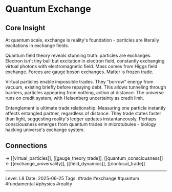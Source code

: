 # Quantum Exchange

## Core Insight
At quantum scale, exchange is reality's foundation - particles are literally excitations in exchange fields.

Quantum field theory reveals stunning truth: particles are exchanges. Electron isn't tiny ball but excitation in electron field, constantly exchanging virtual photons with electromagnetic field. Mass comes from Higgs field exchange. Forces are gauge boson exchanges. Matter is frozen trade.

Virtual particles enable impossible trades. They "borrow" energy from vacuum, existing briefly before repaying debt. This allows tunneling through barriers, particles appearing from nothing, action at distance. The universe runs on credit system, with Heisenberg uncertainty as credit limit.

Entanglement is ultimate trade relationship. Measuring one particle instantly affects entangled partner, regardless of distance. They trade states faster than light, suggesting reality's ledger updates instantaneously. Perhaps consciousness emerges from quantum trades in microtubules - biology hacking universe's exchange system.

## Connections
→ [[virtual_particles]], [[gauge_theory_trade]], [[quantum_consciousness]]
← [[exchange_universality]], [[field_dynamics]], [[nonlocal_trade]]

---
Level: L8
Date: 2025-06-25
Tags: #trade #exchange #quantum #fundamental #physics #reality